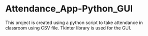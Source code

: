 # Attendance_App-Python_GUI
This project is created using a python script to take attendance in classroom using CSV file. Tkinter library is used for the GUI.
